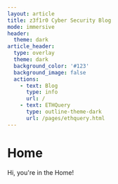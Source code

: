 ```yaml
---
layout: article
title: z3f1r0 Cyber Security Blog
mode: immersive
header:
  theme: dark
article_header:
  type: overlay
  theme: dark
  background_color: '#123'
  background_image: false
  actions:
    - text: Blog
      type: info
      url: /
    - text: ETHQuery
      type: outline-theme-dark
      url: /pages/ethquery.html
---
```


# Home

Hi, you're in the Home!

